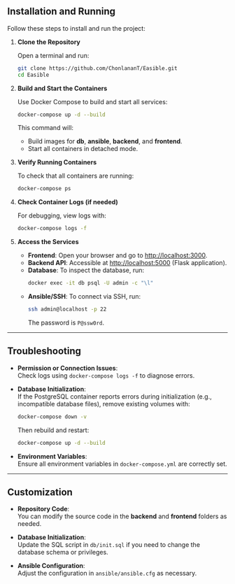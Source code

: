 ## Installation and Running

Follow these steps to install and run the project:

1. **Clone the Repository**

   Open a terminal and run:
   ```bash
   git clone https://github.com/ChonlananT/Easible.git
   cd Easible
   ```

2. **Build and Start the Containers**

   Use Docker Compose to build and start all services:
   ```bash
   docker-compose up -d --build
   ```
   This command will:
   - Build images for **db**, **ansible**, **backend**, and **frontend**.
   - Start all containers in detached mode.

3. **Verify Running Containers**

   To check that all containers are running:
   ```bash
   docker-compose ps
   ```

4. **Check Container Logs (if needed)**

   For debugging, view logs with:
   ```bash
   docker-compose logs -f
   ```

5. **Access the Services**

   - **Frontend**: Open your browser and go to [http://localhost:3000](http://localhost:3000).
   - **Backend API**: Accessible at [http://localhost:5000](http://localhost:5000) (Flask application).
   - **Database**: To inspect the database, run:
     ```bash
     docker exec -it db psql -U admin -c "\l"
     ```
   - **Ansible/SSH**: To connect via SSH, run:
     ```bash
     ssh admin@localhost -p 22
     ```
     The password is `P@ssw0rd`.

---

## Troubleshooting

- **Permission or Connection Issues**:  
  Check logs using `docker-compose logs -f` to diagnose errors.

- **Database Initialization**:  
  If the PostgreSQL container reports errors during initialization (e.g., incompatible database files), remove existing volumes with:
  ```bash
  docker-compose down -v
  ```
  Then rebuild and restart:
  ```bash
  docker-compose up -d --build
  ```

- **Environment Variables**:  
  Ensure all environment variables in `docker-compose.yml` are correctly set.

---

## Customization

- **Repository Code**:  
  You can modify the source code in the **backend** and **frontend** folders as needed.

- **Database Initialization**:  
  Update the SQL script in `db/init.sql` if you need to change the database schema or privileges.

- **Ansible Configuration**:  
  Adjust the configuration in `ansible/ansible.cfg` as necessary.
